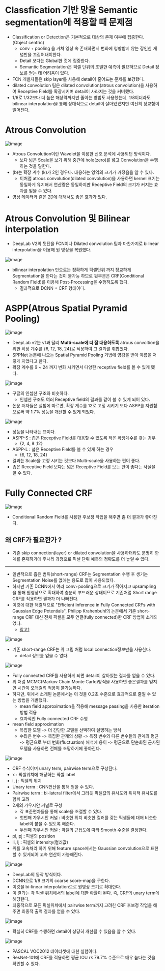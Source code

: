 # Classfication 기반 망을 Semantic segmentation에 적용할 때 문제점
- Classification or Detection은 기본적으로 대상의 존재 여부에 집중한다. (Object centric)
  - conv + pooling 을 거쳐 영상 속 존재하면서 변화에 영향받지 않는 강인한 개념만을 끄집어내야한다.
  - Detail 보다는 Global한 것에 집중한다.
  - Semantic Segmentation은 픽셀 단위의 조밀한 예측이 필요하므로 Detail 정보를 얻는 데 어려움이 있다.
- FCN 개발자들은 skip layer를 사용해 detail이 줄어드는 문제를 보강했다.
- dilated convolution 팀은 dilated convolution(atrous convolution)을 사용하여 Receptive Field를 확장시키며 detail이 사라지는 것을 커버했다.
- 1/8로 1/32보다 더 높은 해상력까지만 줄이는 방법도 사용했는데, 1/8이더라도 bilinear interpolation을 통해 상대적으로 detail이 살아있겠지만 여전히 정교함이 떨어진다.

# Atrous Convolution
![image](https://user-images.githubusercontent.com/69780812/138867510-5636a296-0f77-4efd-a234-534f013c4f96.png)

- Atrous Convolution이란 Wavelet을 이용한 신호 분석에 사용되던 방식이다.
  - 보다 넓은 Scale을 보기 위해 중간에 hole(zero)를 넣고 Convolution을 수행하는 것을 말한다.
- (b)는 확장 계수 (k)가 2인 경우다. 대응하는 영역의 크기가 커졌음을 알 수 있다.
  - 이처럼 atrous convolution(dilated convolution)을 사용하면 kernel 크기는 동일하게 유지해서 연산량은 동일하지만 Receptive Field의 크기가 커지는 효과를 얻을 수 있다.
- 영상 데이터와 같은 2D에 대해서도 좋은 효과가 있다.

# Atrous Convolution 및 Bilinear interpolation
- DeepLab V2의 뒷단을 FCN이나 Dilated convolution 팀과 마찬가지로 bilinear interpolation을 이용해 원 영상을 복원했다.

![image](https://user-images.githubusercontent.com/69780812/138870899-a69a27b7-2f64-4a7c-9f0f-57becf8f26f2.png)

- bilinear interpolation 만으로는 정확하게 픽셀단위 까지 정교하게 Segmentation을 한다는 것이 불가능 하므로 뒷부분은 CRF(Conditional Random Field)를 이용해 Post-Processing을 수행하도록 했다.
  - 결과적으로 DCNN + CRF 형태이다.

# ASPP(Atrous Spatial Pyramid Pooling)
![image](https://user-images.githubusercontent.com/69780812/138871110-e986b0dd-4b5b-4fe9-ae28-846cee1c3189.png)

- DeepLab v2는 v1과 달리 **Multi-scale에 더 잘 대응하도록** atrous convoltion을 위한 확장 계수를 {6, 12, 18, 24}로 적용하여 그 결과를 취합했다.
- SPPNet 논문에 나오는 Spatial Pyramid Pooling 기법에 영감을 받아 이름을 저렇게 지었다고 한다.
- 확장 계수를 6 ~ 24 까지 변화 시키면서 다양한 receptive field를 볼 수 있게 됐다.

![image](https://user-images.githubusercontent.com/69780812/138871269-1b271715-91d4-41c8-9541-40cc0ecaa80f.png)

- 구글의 인셉션 구조와 비슷하다.
  - 인셉션 구조도 여러 Receptive field의 결과를 같이 볼 수 있게 되어 있다.
- 논문 저자들은 실험에 따르면, 확장 계수를 12로 고정 시키기 보다 ASPP를 지원함으로써 약 1.7% 성능을 개선할 수 있게 되었다.

![image](https://user-images.githubusercontent.com/69780812/138871474-76808259-2689-49a6-acae-ed71653274bb.png)

- 성능을 나타내는 표이다.
- ASPP-S : 좁은 Receptive Field를 대응할 수 있도록 작은 확장계수를 갖는 경우
  - {2, 4, 8 ,12}
- ASPP-L : 넓은 Receptive Field를 볼 수 있게 하는 경우
  - {6, 12, 18, 24}
- 결과는 Scale을 고정 시키는 것보다 Multi-scale을 사용하는 편이 좋다.
- 좁은 Receptive Field 보다는 넓은 Receptive Field를 보는 편이 좋다는 사실을 알 수 있다.

# Fully Connected CRF
![image](https://user-images.githubusercontent.com/69780812/138871898-95db27c3-c785-4ab4-988e-f03e4d1df4b9.png)

- Conditional Random Field를 사용한 후보정 작업을 해주면 좀 더 결과가 좋아진다.

## 왜 CRF가 필요한가 ?
- 기존 skip connection(layer) or dilated convolution을 사용하더라도 분명히 한계를 존재하기에 후처리 과정으로 픽셀 단위 예측의 정확도를 더 높일 수 있다.
---
- 일반적으로 좁은 범위(short-range) CRF는 Segmentation 수행 후 생기는 Segmentation Noise를 없애는 용도로 많이 사용되었다.
- 하지만 기존 DCNN에서 여러 conv+pooling으로 크기가 작아지고 upsampling을 통해 원영상으로 확대하여 충분히 부드러운 상태이므로 기존처럼 Short range CRF를 적용하면 결과가 더 나빠진다.
- 이것에 대한 해결책으로 "Efficient Inference in Fully Connected CRFs with Gaussian Edge Potentials", Philipp Krahenbuhl의 논문에서 기존 short-range CRF 대신 전체 픽셀을 모두 연결(fully connected)한 CRF 방법이 소개되었다.
  - [참고1](http://swoh.web.engr.illinois.edu/courses/IE598/handout/fall2016_slide15.pdf)

![image](https://user-images.githubusercontent.com/69780812/138872649-338aca26-d798-47d4-bb49-d62a9fbfc2bb.png)

- 기존 short-range CRF는 위 그림 처럼 local connection정보만을 사용한다.
  - detail 정보를 얻을 수 없다.

![image](https://user-images.githubusercontent.com/69780812/138872775-11c3ae29-63b2-488e-8aa4-c75764f21d79.png)

- Fully connected CRF를 사용하게 되면 detail이 살아있는 결과를 얻을 수 있다.
- 위 처럼 MCMC(Markov Chain Monte Carlo)방식을 사용하면 좋은결과를 얻지만 시간이 오래걸려 적용이 불가능하다.
- 하지만, 위에서 소개된 논문에서는 이 것을 0.2초 수준으로 효과적으로 줄일 수 있는 방법을 개발했다.
  - mean field approximation을 적용해 message passing을 사용한 iteration방법 적용
  - 효과적인 Fully connected CRF 수행
- mean field approximation
  - 복잡한 모델 -> 더 간단한 모델을 선택하여 설명하는 방식
  - 수많은 변수 -> 복잡한 관계의 상황 -> 특정 변수와 다른 변수들의 관계의 평균 -> 평균으로 부터 변화(fluctuation) 해석에 용이 -> 평균으로 단순화된 근사된 모델을 사용하면 전체를 조망하기에 좋아진다.

![image](https://user-images.githubusercontent.com/69780812/138873273-2e71de12-d53f-4d7b-b89a-7f2d40583061.png)

- CRF 수식이며 unary term, pairwise term으로 구성된다.
- x : 픽셀위치에 해당하는 픽셀 label
- i, j : 픽셀의 위치
- Unary term : CNN연산을 통해 얻을 수 있다.
- Pairwise term : bi-lateral filter에서 그러듯 픽셀값의 유사도와 위치적 유사도를 함께 고려
- 2개의 가우시안 커널로 구성
  - 각 표준편차들을 통해 scale을 조절할 수 있다.
  - 첫번째 가우시안 커널 : 비슷한 위치 비슷한 컬러를 갖는 픽셀들에 대해 비슷한 label이 붙을 수 있도록 해준다.
  - 두번째 가우시안 커널 : 픽셀의 근접도에 따라 Smooth 수준을 결정한다.
- pi, pj : 픽셀의 position
- Ii, Ij : 픽셀의 intensity(컬러값)
- 위를 고속처리 하기 위해 feature space에서는 Gaussian convolution으로 표현할 수 있게되어 고속 연산이 가능해진다.

![image](https://user-images.githubusercontent.com/69780812/138873817-044209b7-171e-4b0c-9211-28c770295f6e.png)

- DeepLab의 동작 방식이다.
- DCNN으로 1/8 크기의 coarse score-map을 구한다.
- 이것을 bi-linear interpolation으로 원영상 크기로 확대한다.
- 이 결과는 각 픽셀 위치에서의 label에 대한 확률이 된다. 즉, CRF의 unary term에 해당한다.
- 최종적으로 모든 픽셀위치에서 pairwise term까지 고려한 CRF 후보정 작업을 해주면 최종적 출력 결과를 얻을 수 있다.

![image](https://user-images.githubusercontent.com/69780812/138874481-4cbcc801-9acf-4890-a337-84d030a9b1dc.png)

- 확실히 CRF를 수행하면 detail이 상당히 개선될 수 있음을 알 수 있다.

![image](https://user-images.githubusercontent.com/69780812/138875167-9dcca65a-6a7c-4ac1-acde-a7a629cd6bbd.png)

- PASCAL VOC2012 데이터셋에 대한 실험이다.
- ResNet-101에 CRF를 적용하면 평균 IOU rk 79.7% 수준으로 매우 높다는 것을 확인할 수 있다.